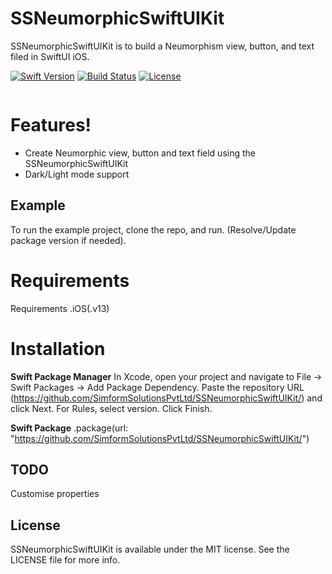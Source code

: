 # SSNeumorphicSwiftUIKit

SSNeumorphicSwiftUIKit is to build a Neumorphism view, button, and text filed in SwiftUI iOS.

[![Swift Version][swift-image]][swift-url]
[![Build Status][travis-image]][travis-url]
[![License][license-image]][license-url]

<img src="">

# Features!
- Create Neumorphic view, button and text field using the SSNeumorphicSwiftUIKit
- Dark/Light mode support

## Example

To run the example project, clone the repo, and run. (Resolve/Update package version if needed).

# Requirements
Requirements .iOS(.v13)

# Installation
 **Swift Package Manager**
In Xcode, open your project and navigate to File → Swift Packages → Add Package Dependency.
Paste the repository URL (https://github.com/SimformSolutionsPvtLtd/SSNeumorphicSwiftUIKit/) and click Next.
For Rules, select version.
Click Finish.

 **Swift Package**
 .package(url: "https://github.com/SimformSolutionsPvtLtd/SSNeumorphicSwiftUIKit/")

## TODO

Customise properties 

## License

SSNeumorphicSwiftUIKit is available under the MIT license. See the LICENSE file for more info.


[swift-image]:https://img.shields.io/badge/swift-5.0-orange.svg
[swift-url]: https://swift.org/
[license-image]: https://img.shields.io/badge/License-MIT-blue.svg
[license-url]: LICENSE
[travis-image]: https://img.shields.io/travis/dbader/node-datadog-metrics/master.svg?style=flat-square
[travis-url]: https://travis-ci.org/dbader/node-datadog-metrics
